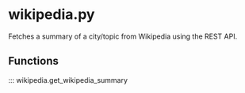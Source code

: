 # wikipedia.py

Fetches a summary of a city/topic from Wikipedia using the REST API.

## Functions

::: wikipedia.get_wikipedia_summary